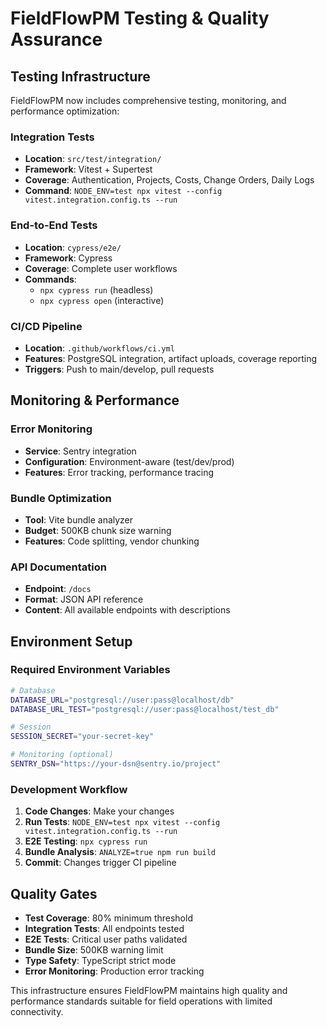# FieldFlowPM Testing & Quality Assurance

## Testing Infrastructure

FieldFlowPM now includes comprehensive testing, monitoring, and performance optimization:

### Integration Tests
- **Location**: `src/test/integration/`
- **Framework**: Vitest + Supertest
- **Coverage**: Authentication, Projects, Costs, Change Orders, Daily Logs
- **Command**: `NODE_ENV=test npx vitest --config vitest.integration.config.ts --run`

### End-to-End Tests
- **Location**: `cypress/e2e/`
- **Framework**: Cypress
- **Coverage**: Complete user workflows
- **Commands**: 
  - `npx cypress run` (headless)
  - `npx cypress open` (interactive)

### CI/CD Pipeline
- **Location**: `.github/workflows/ci.yml`
- **Features**: PostgreSQL integration, artifact uploads, coverage reporting
- **Triggers**: Push to main/develop, pull requests

## Monitoring & Performance

### Error Monitoring
- **Service**: Sentry integration
- **Configuration**: Environment-aware (test/dev/prod)
- **Features**: Error tracking, performance tracing

### Bundle Optimization
- **Tool**: Vite bundle analyzer
- **Budget**: 500KB chunk size warning
- **Features**: Code splitting, vendor chunking

### API Documentation
- **Endpoint**: `/docs`
- **Format**: JSON API reference
- **Content**: All available endpoints with descriptions

## Environment Setup

### Required Environment Variables
```bash
# Database
DATABASE_URL="postgresql://user:pass@localhost/db"
DATABASE_URL_TEST="postgresql://user:pass@localhost/test_db"

# Session
SESSION_SECRET="your-secret-key"

# Monitoring (optional)
SENTRY_DSN="https://your-dsn@sentry.io/project"
```

### Development Workflow
1. **Code Changes**: Make your changes
2. **Run Tests**: `NODE_ENV=test npx vitest --config vitest.integration.config.ts --run`
3. **E2E Testing**: `npx cypress run`
4. **Bundle Analysis**: `ANALYZE=true npm run build`
5. **Commit**: Changes trigger CI pipeline

## Quality Gates

- **Test Coverage**: 80% minimum threshold
- **Integration Tests**: All endpoints tested
- **E2E Tests**: Critical user paths validated
- **Bundle Size**: 500KB warning limit
- **Type Safety**: TypeScript strict mode
- **Error Monitoring**: Production error tracking

This infrastructure ensures FieldFlowPM maintains high quality and performance standards suitable for field operations with limited connectivity.